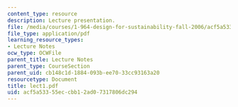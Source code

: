 ```yaml
---
content_type: resource
description: Lecture presentation.
file: /media/courses/1-964-design-for-sustainability-fall-2006/acf5a53355eccbb12ad07317806dc294_lect1.pdf
file_type: application/pdf
learning_resource_types:
- Lecture Notes
ocw_type: OCWFile
parent_title: Lecture Notes
parent_type: CourseSection
parent_uid: cb148c1d-1884-093b-ee70-33cc93163a20
resourcetype: Document
title: lect1.pdf
uid: acf5a533-55ec-cbb1-2ad0-7317806dc294
---
```

